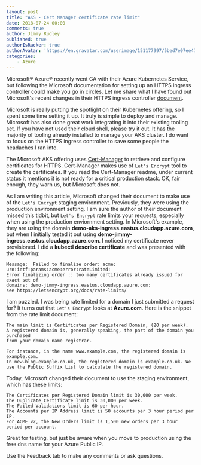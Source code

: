 ```yaml
---
layout: post
title: "AKS - Cert Manager certificate rate limit"
date: 2018-07-24 00:00
comments: true
author: Jimmy Rudley
published: true
authorIsRacker: true
authorAvatar: 'https://en.gravatar.com/userimage/151177997/5bed7e07ee47533cbd34b951d463bcb7.jpg'
categories:
    - Azure
---
```


Microsoft&reg; Azure&reg; recently went GA with their Azure Kubernetes Service,
but following the Microsoft documentation for setting up an HTTPS ingress
controller could make you go in circles. Let me share what I have found out
Microsoft's recent changes in their HTTPS ingress controller
[document](https://docs.microsoft.com/en-us/azure/aks/ingress).

<!-- more -->

Microsoft is really putting the spotlight on their Kubernetes offering, so I
spent some time setting it up. It truly is simple to deploy and manage. Microsoft
has also done great work integrating it into their existing tooling set. If you
have not used their cloud shell, please try it out. It has the majority of
tooling already installed to manage your AKS cluster. I do want to focus on the
HTTPS ingress controller to save some people the headaches I ran into.

The Microsoft AKS offering uses [Cert-Manager](https://github.com/jetstack/cert-manager)
to retrieve and configure certificates for HTTPS. Cert-Manager makes use of
``Let's Encrypt`` tool to create the certificates. If you read the Cert-Manager
readme, under current status it mentions it is not ready for a critical production
stack. OK, fair enough, they warn us, but Microsoft does not.

As I am writing
this article, Microsoft changed their document to make use of the ``Let's Encrypt``
staging environment. Previously, they were using the production environment setting.
I am sure the author of their document missed this tidbit, but ``Let's Encrypt``
rate limits your requests, especially when using the production enviornment setting.
In Microsoft's example, they are using the domain **demo-aks-ingress.eastus.cloudapp.azure.com**,
but when I initially tested it out using **demo-jimmy-ingress.eastus.cloudapp.azure.com**.
I noticed my certificate never provisioned. I did a **kubectl describe certificate**
and was presented with the following:

```
Message:  Failed to finalize order: acme: urn:ietf:params:acme:error:rateLimited:
Error finalizing order :: too many certificates already issued for exact set of
domains: demo-jimmy-ingress.eastus.cloudapp.azure.com:
see https://letsencrypt.org/docs/rate-limits/
```

I am puzzled. I was being rate limited for a domain I just submitted a request
for? It turns out that ``Let's Encrypt`` looks at **Azure.com**. Here is the
snippet from the rate limit document:

```
The main limit is Certificates per Registered Domain, (20 per week).
A registered domain is, generally speaking, the part of the domain you purchased
from your domain name registrar.

For instance, in the name www.example.com, the registered domain is example.com.
In new.blog.example.co.uk, the registered domain is example.co.uk. We use the Public Suffix List to calculate the registered domain.
```

Today, Microsoft changed their document to use the staging environment, which
has these limits:

```
The Certificates per Registered Domain limit is 30,000 per week.
The Duplicate Certificate limit is 30,000 per week.
The Failed Validations limit is 60 per hour.
The Accounts per IP Address limit is 50 accounts per 3 hour period per IP.
For ACME v2, the New Orders limit is 1,500 new orders per 3 hour period per account.
```

Great for testing, but just be aware when you move to production using the free
dns name for your Azure Public IP.

Use the Feedback tab to make any comments or ask questions.
